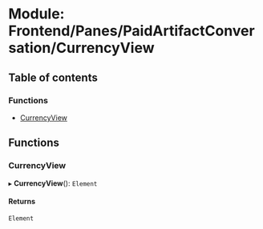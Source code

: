 # Module: Frontend/Panes/PaidArtifactConversation/CurrencyView

## Table of contents

### Functions

- [CurrencyView](Frontend_Panes_PaidArtifactConversation_CurrencyView.md#currencyview)

## Functions

### CurrencyView

▸ **CurrencyView**(): `Element`

#### Returns

`Element`
